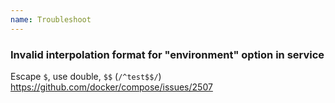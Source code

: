 ```yaml
---
name: Troubleshoot
---
```


### Invalid interpolation format for "environment" option in service

Escape `$`, use double, `$$` (`/^test$$/`) https://github.com/docker/compose/issues/2507
